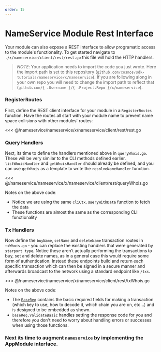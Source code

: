 ```yaml
---
order: 15
---
```


# NameService Module Rest Interface

Your module can also expose a REST interface to allow programatic access to the module's functionality. To get started navigate to `./x/nameservice/client/rest/rest.go` this file will hold the HTTP handlers.

> _*NOTE*_: Your application needs to import the code you just wrote. Here the import path is set to this repository (`github.com/cosmos/sdk-tutorials/nameservice/x/nameservice`). If you are following along in your own repo you will need to change the import path to reflect that (`github.com/{ .Username }/{ .Project.Repo }/x/nameservice`).

### RegisterRoutes

First, define the REST client interface for your module in a `RegisterRoutes` function. Have the routes all start with your module name to prevent name space collisions with other modules' routes:

<<< @/nameservice/nameservice/x/nameservice/client/rest/rest.go

### Query Handlers

Next, its time to define the handlers mentioned above in `queryWhois.go`. These will be very similar to the CLI methods defined earlier. `listWhoisHandler` and `getWhoisHandler` should already be defined, and you can use `getWhois` as a template to write the `resolveNameHandler` function.

<<< @/nameservice/nameservice/x/nameservice/client/rest/queryWhois.go

Notes on the above code:

- Notice we are using the same `cliCtx.QueryWithData` function to fetch the data
- These functions are almost the same as the corresponding CLI functionality

### Tx Handlers

Now define the `buyName`, `setName` and `deleteName` transaction routes in `txWhois.go` - you can replace the existing handlers that were generated by `starport type`. Notice these aren't actually performing the transactions to buy, set and delete names, as in a general case this would require some form of authentication. Instead these endpoints build and return each specific transaction which can then be signed in a secure manner and afterwards broadcast to the network using a standard endpoint like `/txs`.

<<< @/nameservice/nameservice/x/nameservice/client/rest/txWhois.go

Notes on the above code:

- The [`BaseReq`](https://godoc.org/github.com/cosmos/cosmos-sdk/client/utils#BaseReq) contains the basic required fields for making a transaction (which key to use, how to decode it, which chain you are on, etc...) and is designed to be embedded as shown.
- `baseReq.ValidateBasic` handles setting the response code for you and therefore you don't need to worry about handling errors or successes when using those functions.

### Next its time to augment `nameservice` by implementing the AppModule interface.
